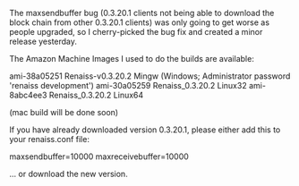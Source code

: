 The maxsendbuffer bug (0.3.20.1 clients not being able to download the block chain from other 0.3.20.1 clients) was only going to get
worse as people upgraded, so I cherry-picked the bug fix and created a minor release yesterday.

The Amazon Machine Images I used to do the builds are available:

  ami-38a05251   Renaiss-v0.3.20.2 Mingw    (Windows; Administrator password 'renaiss development')
  ami-30a05259   Renaiss_0.3.20.2 Linux32
  ami-8abc4ee3   Renaiss_0.3.20.2 Linux64

(mac build will be done soon)

If you have already downloaded version 0.3.20.1, please either add this to your renaiss.conf file:

  maxsendbuffer=10000
  maxreceivebuffer=10000

... or download the new version.
